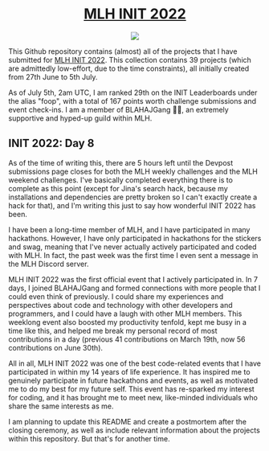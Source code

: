 <h1 align="center"><a href="https://init.mlh.io/"> MLH INIT 2022 </a></h1>

<p align="center">
    <img src="https://uploads-ssl.webflow.com/60a679e14d650f78433d8a27/60d3a50667d1cdabe2eb9c81_wallpaper_16-9.png">
</p>

This Github repository contains (almost) all of the projects that I have submitted for [MLH INIT 2022](https://init.mlh.io/). This collection contains 39 projects (which are admittedly low-effort, due to the time constraints), all initially created from 27th June to 5th July.

As of July 5th, 2am UTC, I am ranked 29th on the INIT Leaderboards under the alias "foop", with a total of 167 points worth challenge submissions and event check-ins. I am a member of BLAHAJGang 🍉🦈, an extremely supportive and hyped-up guild within MLH.

## INIT 2022: Day 8

As of the time of writing this, there are 5 hours left until the Devpost submissions page closes for both the MLH weekly challenges and the MLH weekend challenges. I've basically completed everything there is to complete as this point (except for Jina's search hack, because my installations and dependencies are pretty broken so I can't exactly create a hack for that), and I'm writing this just to say how wonderful INIT 2022 has been.

I have been a long-time member of MLH, and I have participated in many hackathons. However, I have only participated in hackathons for the stickers and swag, meaning that I've never actually actively participated and coded with MLH. In fact, the past week was the first time I even sent a message in the MLH Discord server. 

MLH INIT 2022 was the first official event that I actively participated in. In 7 days, I joined BLAHAJGang and formed connections with more people that I could even think of previously. I could share my experiences and perspectives about code and technology with other developers and programmers, and I could have a laugh with other MLH members. This weeklong event also boosted my productivity tenfold, kept me busy in a time like this, and helped me break my personal record of most contributions in a day (previous 41 contributions on March 19th, now 56 contributions on June 30th).

All in all, MLH INIT 2022 was one of the best code-related events that I have participated in within my 14 years of life experience. It has inspired me to genuinely participate in future hackathons and events, as well as motivated me to do my best for my future self. This event has re-sparked my interest for coding, and it has brought me to meet new, like-minded individuals who share the same interests as me.

I am planning to update this README and create a postmortem after the closing ceremony, as well as include relevant information about the projects within this repository. But that's for another time.
